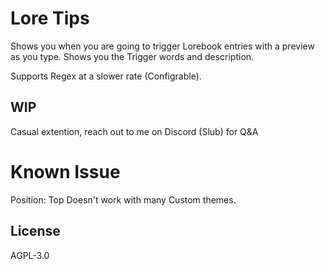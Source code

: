 # Lore Tips

Shows you when you are going to trigger Lorebook entries with a preview as you type. Shows you the Trigger words and description. 

Supports Regex at a slower rate (Configrable).

## WIP
Casual extention, reach out to me on Discord (Slub) for Q&A

# Known Issue
Position: Top
Doesn't work with many Custom themes. 

## License

AGPL-3.0
